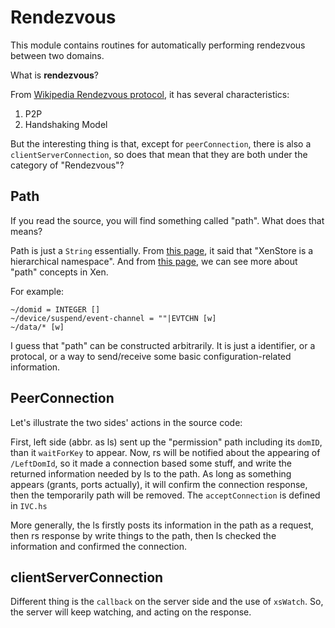 # Rendezvous

This module contains routines for automatically performing rendezvous between two domains.

What is **rendezvous**?

From [Wikipedia Rendezvous protocol](http://en.wikipedia.org/wiki/Rendezvous_protocol), it has several characteristics:

1. P2P
2. Handshaking Model

But the interesting thing is that, except for `peerConnection`, there is also a `clientServerConnection`, so does that mean that they are both under the category of "Rendezvous"?


## Path
If you read the source, you will find something called "path". What does that means?

Path is just a `String` essentially. From [this page](http://wiki.xen.org/wiki/XenStore_Reference), it said that "XenStore is a hierarchical namespace". And from [this page](http://xenbits.xen.org/docs/unstable/misc/xenstore-paths.html), we can see more about "path" concepts in Xen.

For example:

	~/domid = INTEGER []
	~/device/suspend/event-channel = ""|EVTCHN [w]
	~/data/* [w]

I guess that "path" can be constructed arbitrarily. It is just a identifier, or a protocal, or a way to send/receive some basic configuration-related information.

## PeerConnection
Let's illustrate the two sides' actions in the source code:

First, left side (abbr. as ls) sent up the "permission" path including its `domID`, than it `waitForKey` to appear. Now, rs will be notified about the appearing of `/LeftDomId`, so it made a connection based some stuff, and write the returned information needed by ls to the path. As long as something appears (grants, ports actually), it will confirm the connection response, then the temporarily path will be removed. The `acceptConnection` is defined in `IVC.hs`

More generally, the ls firstly posts its information in the path as a request, then rs response by write things to the path, then ls checked the information and confirmed the connection.

## clientServerConnection
Different thing is the `callback` on the server side and the use of `xsWatch`. So, the server will keep watching, and acting on the response.